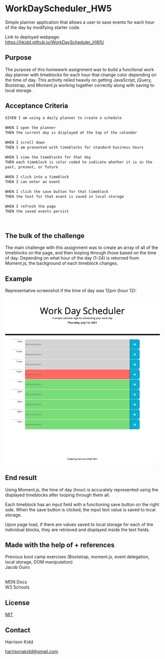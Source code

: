 # WorkDayScheduler_HW5
Simple planner application that allows a user to save events for each hour of the day by modifying starter code. <br>

Link to deployed webpage: https://hkidd.github.io/WorkDayScheduler_HW5/

## Purpose
The purpose of this homework assignment was to build a functional work day planner with timeblocks for each hour that change color depending on the time of day.  This activity relied heavily on getting JavaScript, jQuery, Bootstrap, and Moment.js working together correctly along with saving to local storage.<br>

## Acceptance Criteria
```
GIVEN I am using a daily planner to create a schedule

WHEN I open the planner
THEN the current day is displayed at the top of the calendar

WHEN I scroll down
THEN I am presented with timeblocks for standard business hours

WHEN I view the timeblocks for that day
THEN each timeblock is color coded to indicate whether it is in the past, present, or future

WHEN I click into a timeblock
THEN I can enter an event

WHEN I click the save button for that timeblock
THEN the text for that event is saved in local storage

WHEN I refresh the page
THEN the saved events persist
```
<br>

## The bulk of the challenge
The main challenge with this assignment was to create an array of all of the timeblocks on the page, and then looping through those based on the time of day.  Depending on what hour of the day (1-24) is returned from Moment.js, the background of each timeblock changes.<br>

## Example
Representative screenshot if the time of day was 12pm (hour 12):

![Planner Example](./images/PlannerEx12.png)
<br>
## End result
Using Moment.js, the time of day (hour) is accurately represented using the displayed timeblocks after looping through them all.<br>

Each timeblock has an input field with a functioning save button on the right side.  When the save button is clicked, the input text value is saved to local storage.<br>

Upon page load, if there are values saved to local storage for each of the individual blocks, they are retrieved and displayed inside the text fields.<br>

## Made with the help of + references
Previous boot camp exercises (Bootstrap, moment.js, event delegation, local storage, DOM manipulation) <br>
Jacob Guiro <br>
<br>

MDN Docs <br>
W3 Schools <br>


## License
[MIT](https://choosealicense.com/licenses/mit/)
<br>

## Contact
Harrison Kidd <br>

harrisonakidd@gmail.com 